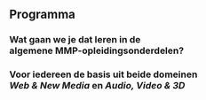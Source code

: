 Programma
---------

### Wat gaan we je dat leren in de<br>algemene **MMP-opleidingsonderdelen**?

### Voor iedereen de basis uit beide domeinen<br>***Web & New Media*** en ***Audio, Video & 3D***